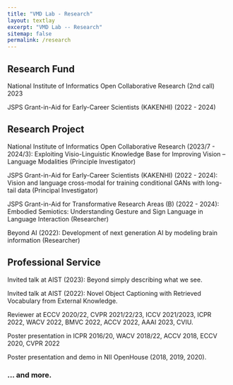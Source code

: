 ```yaml
---
title: "VMD Lab - Research"
layout: textlay
excerpt: "VMD Lab -- Research"
sitemap: false
permalink: /research
---
```


## Research Fund
National Institute of Informatics Open Collaborative Research (2nd call) 2023 

JSPS Grant-in-Aid for Early-Career Scientists  (KAKENHI) (2022 - 2024)

## Research Project
National Institute of Informatics Open Collaborative Research (2023/7 - 2024/3):  Exploiting Visio-Linguistic Knowledge Base for Improving Vision – Language Modalities (Principle Investigator)

JSPS Grant-in-Aid for Early-Career Scientists  (KAKENHI) (2022 - 2024): Vision and language cross-modal for training conditional GANs with long-tail data (Principal Investigator)

JSPS Grant-in-Aid for Transformative Research Areas (B) (2022 - 2024): Embodied Semiotics: Understanding Gesture and Sign Language in Language Interaction (Researcher)

Beyond AI (2022): Development of next generation AI by modeling brain information (Researcher)

## Professional Service
Invited talk at AIST (2023): Beyond simply describing what we see.

Invited talk at AIST (2022):  Novel Object Captioning with Retrieved Vocabulary from External Knowledge.

Reviewer at ECCV 2020/22, CVPR 2021/22/23, ICCV 2021/2023, ICPR 2022, WACV 2022, BMVC 2022, ACCV 2022, AAAI 2023, CVIU.

Poster presentation in ICPR 2016/20, WACV 2018/22, ACCV 2018, ECCV 2020, CVPR 2022

Poster presentation and demo in NII OpenHouse (2018, 2019, 2020). 
### ... and more.


